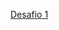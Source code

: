 <p>
  <a href="https://phcastello.github.io/CursoHTML-CSS/Modulo 1/Desafio1/index.html">Desafio 1</a>
</p>
<p>
  <a href="https://phcastello.github.io/CursoHTML-CSS/Modulo 1/Desafio2/index.html"></a>
</p>
<p>
  <a href="https://phcastello.github.io/CursoHTML-CSS/Modulo 2/desafio1/index.html"></a>
</p>
